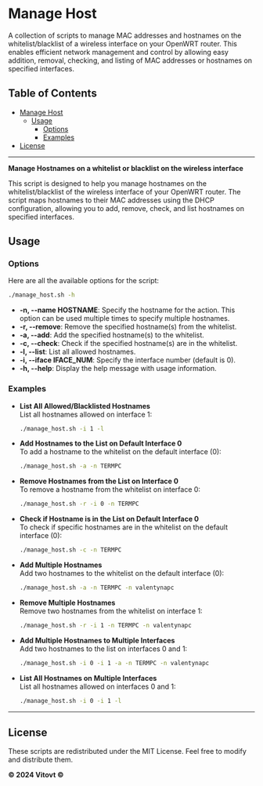 # Manage Host

A collection of scripts to manage MAC addresses and hostnames on the whitelist/blacklist of a wireless interface on your OpenWRT router. This enables efficient network management and control by allowing easy addition, removal, checking, and listing of MAC addresses or hostnames on specified interfaces.

## Table of Contents
- [Manage Host](#manage-host)
  - [Usage](#usage)
    - [Options](#options)
    - [Examples](#examples)
- [License](#license)

---

**Manage Hostnames on a whitelist or blacklist on the wireless interface**

This script is designed to help you manage hostnames on the whitelist/blacklist of the wireless interface of your OpenWRT router. The script maps hostnames to their MAC addresses using the DHCP configuration, allowing you to add, remove, check, and list hostnames on specified interfaces.

## Usage

### Options
Here are all the available options for the script:

```sh
./manage_host.sh -h
```
- **-n, --name HOSTNAME**: Specify the hostname for the action. This option can be used multiple times to specify multiple hostnames.
- **-r, --remove**: Remove the specified hostname(s) from the whitelist.
- **-a, --add**: Add the specified hostname(s) to the whitelist.
- **-c, --check**: Check if the specified hostname(s) are in the whitelist.
- **-l, --list**: List all allowed hostnames.
- **-i, --iface IFACE_NUM**: Specify the interface number (default is 0).
- **-h, --help**: Display the help message with usage information.

### Examples

- **List All Allowed/Blacklisted Hostnames**  
  List all hostnames allowed on interface 1:
  ```sh
  ./manage_host.sh -i 1 -l
  ```

- **Add Hostnames to the List on Default Interface 0**  
  To add a hostname to the whitelist on the default interface (0):
  ```sh
  ./manage_host.sh -a -n TERMPC
  ```

- **Remove Hostnames from the List on Interface 0**  
  To remove a hostname from the whitelist on interface 0:
  ```sh
  ./manage_host.sh -r -i 0 -n TERMPC
  ```

- **Check if Hostname is in the List on Default Interface 0**  
  To check if specific hostnames are in the whitelist on the default interface (0):
  ```sh
  ./manage_host.sh -c -n TERMPC
  ```

- **Add Multiple Hostnames**  
  Add two hostnames to the whitelist on the default interface (0):
  ```sh
  ./manage_host.sh -a -n TERMPC -n valentynapc
  ```

- **Remove Multiple Hostnames**  
  Remove two hostnames from the whitelist on interface 1:
  ```sh
  ./manage_host.sh -r -i 1 -n TERMPC -n valentynapc
  ```

- **Add Multiple Hostnames to Multiple Interfaces**  
  Add two hostnames to the list on interfaces 0 and 1:
  ```sh
  ./manage_host.sh -i 0 -i 1 -a -n TERMPC -n valentynapc
  ```

- **List All Hostnames on Multiple Interfaces**  
  List all hostnames allowed on interfaces 0 and 1:
  ```sh
  ./manage_host.sh -i 0 -i 1 -l
  ```

---

## License

These scripts are redistributed under the MIT License. Feel free to modify and distribute them.

**© 2024 Vitovt ©**

